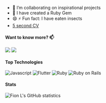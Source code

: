 - 🔭 I’m collaborating on inspirational projects
- 💎  I have created a Ruby Gem
- 😄 ⚡  Fun fact: I have eaten insects
-  [5 second CV](https://fion21.github.io/CV-of-projects)

#### Want to know more? 📫
<span>
    <a href="https://www.linkedin.com/in/fiolalewis/" target="blank"><img src="https://img.shields.io/badge/LinkedIn-0077B5?style=for-the-badge&logo=linkedin&logoColor=white"/></a>
    <a href="https://dev.to/fion21" target="blank"><img src="https://img.shields.io/badge/dev.to-0A0A0A?style=for-the-badge&logo=dev.to&logoColor=white"/></a>
    </a>
</span>
<br/>

#### Top Technologies

![Javascript](https://img.shields.io/badge/-Javascript-F0DB4F?style=for-the-badge&labelColor=black&logo=javascript&logoColor=F0DB4F)
![Flutter](https://img.shields.io/badge/Flutter-%2302569B.svg?style=for-the-badge&logo=Flutter&logoColor=white)
![Ruby](https://img.shields.io/badge/Ruby-CC342D?style=for-the-badge&logo=ruby&logoColor=white)
![Ruby on Rails](https://img.shields.io/badge/Ruby_on_Rails-CC0000?logo=ruby-on-rails&logoColor=white)

#### Stats
![Fion L's GitHub statistics](https://github-readme-stats.vercel.app/api?username=fion21&show_icons=true&theme=radical)

[linkedin-shield]: https://img.shields.io/badge/-LinkedIn-black.svg?style=for-the-badge&logo=linkedin&colorB=555
[linkedin-url]: https://linkedin.com/in/fiolalewis
